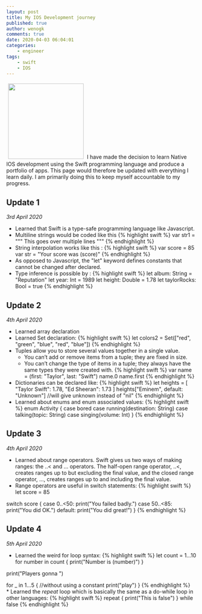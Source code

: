 ```yaml
---
layout: post
title: My IOS Development journey
published: true
author: wenogk
comments: true
date: 2020-04-03 06:04:01
categories:
    - engineer
tags:
    - swift
    - IOS
---
```

<img src="{{site.baseurl}}/assets/images/iphones.gif" style="padding:5px;align:center;width:200px;" />
I have made the decision to learn Native IOS development using the Swift programming language and produce a portfolio of apps. This page would therefore be updated with everything I learn daily. I am primarily doing this to keep myself accountable to my progress.   <!--more-->

## Update 1 
_3rd April 2020_
  * Learned that Swift is a type-safe programming language like Javascript.
  * Multiline strings would be coded like this
{% highlight swift %}
var str1 = """
This goes
over multiple
lines
"""
{% endhighlight %}
  * String interpolation works like this :
{% highlight swift %}
var score = 85
var str = "Your score was \(score)"
{% endhighlight %}
  * As opposed to Javascript, the "let" keyword defines constants that cannot be changed after declared.
  * Type inference is possible by :
{% highlight swift %}
let album: String = "Reputation"
let year: Int = 1989
let height: Double = 1.78
let taylorRocks: Bool = true
{% endhighlight %}
## Update 2
_4th April 2020_
  * Learned array declaration
  * Learned Set declaration:
{% highlight swift %}
let colors2 = Set(["red", "green", "blue", "red", "blue"])
{% endhighlight %}
  * Tuples allow you to store several values together in a single value. 
      * You can’t add or remove items from a tuple; they are fixed in size. 
      * You can’t change the type of items in a tuple; they always have the same types they were created with.
{% highlight swift %}
var name = (first: "Taylor", last: "Swift")
name.0
name.first
{% endhighlight %}     
  * Dictionaries can be declared like:
{% highlight swift %}
let heights = [
    "Taylor Swift": 1.78,
    "Ed Sheeran": 1.73
]
heights["Eminem", default: "Unknown"] //will give unknown instead of "nil"
{% endhighlight %}  
  * Learned about enums and enum associated values:
{% highlight swift %}
  enum Activity {
    case bored
    case running(destination: String)
    case talking(topic: String)
    case singing(volume: Int)
}
{% endhighlight %}  
 
## Update 3
_4th April 2020_
  * Learned about range operators. Swift gives us two ways of making ranges: the ..< and ... operators. The half-open range operator, ..<, creates ranges up to but excluding the final value, and the closed range operator, ..., creates ranges up to and including the final value.
  * Range operators are useful in switch statements:
  {% highlight swift %}
let score = 85

switch score {
case 0..<50:
    print("You failed badly.")
case 50..<85:
    print("You did OK.")
default:
    print("You did great!")
}
{% endhighlight %}  

## Update 4
_5th April 2020_
  * Learned the weird for loop syntax:
  {% highlight swift %}
let count = 1...10
for number in count {
    print("Number is \(number)")
}

print("Players gonna ")

for _ in 1...5 { //without using a constant
    print("play")
}
{% endhighlight %}  
	* Learned the _repeat_ loop which is basically the same as a do-while loop in other languages:
{% highlight swift %}
	repeat {
    print("This is false")
} while false
{% endhighlight %}  
